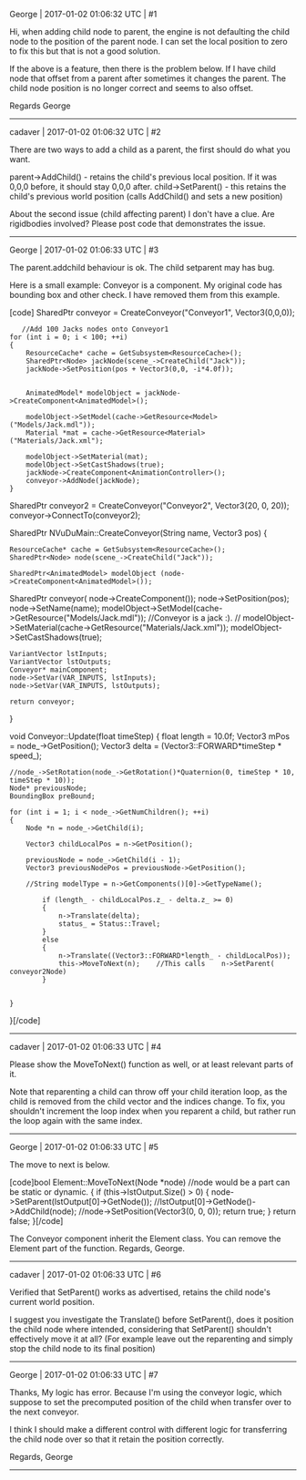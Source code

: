 George | 2017-01-02 01:06:32 UTC | #1

Hi, when adding child node to parent, the engine is not defaulting the child node to the position of the parent node. I can set the local position to zero to fix this but that is not a good solution.

If the above is a feature, then there is the problem below. If I have child node that offset from a parent after sometimes it changes the parent. The child node position is no longer correct and seems to also offset. 

Regards
George

-------------------------

cadaver | 2017-01-02 01:06:32 UTC | #2

There are two ways to add a child as a parent, the first should do what you want.

parent->AddChild() - retains the child's previous local position. If it was 0,0,0 before, it should stay 0,0,0 after.
child->SetParent() - this retains the child's previous world position (calls AddChild() and sets a new position)

About the second issue (child affecting parent) I don't have a clue. Are rigidbodies involved? Please post code that demonstrates the issue.

-------------------------

George | 2017-01-02 01:06:33 UTC | #3

The parent.addchild behaviour is ok.
The child setparent may has bug.


Here is a small example: Conveyor is a component. My original code has bounding box and other check. I have removed them from this example.

[code]
SharedPtr<Conveyor> conveyor = CreateConveyor("Conveyor1", Vector3(0,0,0));

       //Add 100 Jacks nodes onto Conveyor1
	for (int i = 0; i < 100; ++i)
	{
		ResourceCache* cache = GetSubsystem<ResourceCache>();
		SharedPtr<Node> jackNode(scene_->CreateChild("Jack"));
		jackNode->SetPosition(pos + Vector3(0,0, -i*4.0f));

		
		AnimatedModel* modelObject = jackNode->CreateComponent<AnimatedModel>();

		modelObject->SetModel(cache->GetResource<Model>("Models/Jack.mdl"));
		Material *mat = cache->GetResource<Material>("Materials/Jack.xml");

		modelObject->SetMaterial(mat);
		modelObject->SetCastShadows(true);
		jackNode->CreateComponent<AnimationController>();
		conveyor->AddNode(jackNode);
	}


SharedPtr<Conveyor> conveyor2 = CreateConveyor("Conveyor2", Vector3(20, 0, 20));
conveyor->ConnectTo(conveyor2);
	

 SharedPtr<Conveyor> NVuDuMain::CreateConveyor(String name, Vector3 pos)
{

	ResourceCache* cache = GetSubsystem<ResourceCache>();
	SharedPtr<Node> node(scene_->CreateChild("Jack"));

	SharedPtr<AnimatedModel> modelObject (node->CreateComponent<AnimatedModel>());
   SharedPtr<Conveyor> conveyor(  node->CreateComponent<Conveyor>());
   node->SetPosition(pos);
   node->SetName(name);
	modelObject->SetModel(cache->GetResource<Model>("Models/Jack.mdl"));    //Conveyor is a jack :).
	//	modelObject->SetMaterial(cache->GetResource<Material>("Materials/Jack.xml"));
	modelObject->SetCastShadows(true);
	
	VariantVector lstInputs;
	VariantVector lstOutputs;
	Conveyor* mainComponent;
	node->SetVar(VAR_INPUTS, lstInputs);
	node->SetVar(VAR_INPUTS, lstOutputs);

	return conveyor;
}


void Conveyor::Update(float timeStep)
{
	float length = 10.0f;
	Vector3 mPos = node_->GetPosition();
	Vector3 delta = (Vector3::FORWARD*timeStep * speed_);

	//node_->SetRotation(node_->GetRotation()*Quaternion(0, timeStep * 10, timeStep * 10));
	Node* previousNode;
	BoundingBox preBound;
	
	for (int i = 1; i < node_->GetNumChildren(); ++i)
	{
		Node *n = node_->GetChild(i);

		Vector3 childLocalPos = n->GetPosition();
	
		previousNode = node_->GetChild(i - 1);
		Vector3 previousNodePos = previousNode->GetPosition();

		//String modelType = n->GetComponents()[0]->GetTypeName();
					
			if (length_ - childLocalPos.z_ - delta.z_ >= 0)
			{
				n->Translate(delta);
				status_ = Status::Travel;
			}
			else
			{
				n->Translate((Vector3::FORWARD*length_ - childLocalPos));
				this->MoveToNext(n);    //This calls    n->SetParent( conveyor2Node)
			}
		

	}
}[/code]

-------------------------

cadaver | 2017-01-02 01:06:33 UTC | #4

Please show the MoveToNext() function as well, or at least relevant parts of it.

Note that reparenting a child can throw off your child iteration loop, as the child is removed from the child vector and the indices change. To fix, you shouldn't increment the loop index when you reparent a child, but rather run the loop again with the same index.

-------------------------

George | 2017-01-02 01:06:33 UTC | #5

The move to next is below.

[code]bool Element::MoveToNext(Node *node)  //node would be a part can be static or dynamic.
{
	if (this->lstOutput.Size() > 0)
	{
		node->SetParent(lstOutput[0]->GetNode());
		//lstOutput[0]->GetNode()->AddChild(node);
		//node->SetPosition(Vector3(0, 0, 0));
		return true;
	}
	return false;
}[/code]

The Conveyor component inherit the Element class.
You can remove the Element part of the function.
Regards,
George.

-------------------------

cadaver | 2017-01-02 01:06:33 UTC | #6

Verified that SetParent() works as advertised, retains the child node's current world position.

I suggest you investigate the Translate() before SetParent(), does it position the child node where intended, considering that SetParent() shouldn't effectively move it at all? (For example leave out the reparenting and simply stop the child node to its final position)

-------------------------

George | 2017-01-02 01:06:33 UTC | #7

Thanks,
My logic has error. Because I'm using the conveyor logic, which suppose to set the precomputed position of the child when transfer over to the next conveyor.

I think I should make a different control with different logic for transferring the child node over so that it retain the position correctly.

Regards,
George

-------------------------

